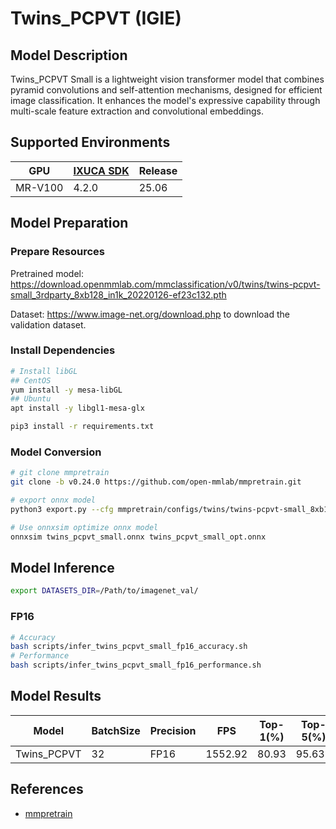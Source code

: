 # Twins_PCPVT (IGIE)

## Model Description

Twins_PCPVT Small is a lightweight vision transformer model that combines pyramid convolutions and self-attention mechanisms, designed for efficient image classification. It enhances the model's expressive capability through multi-scale feature extraction and convolutional embeddings.

## Supported Environments

| GPU    | [IXUCA SDK](https://gitee.com/deep-spark/deepspark#%E5%A4%A9%E6%95%B0%E6%99%BA%E7%AE%97%E8%BD%AF%E4%BB%B6%E6%A0%88-ixuca) | Release |
|--------|-----------|---------|
| MR-V100 | 4.2.0     |  25.06  |

## Model Preparation

### Prepare Resources

Pretrained model: <https://download.openmmlab.com/mmclassification/v0/twins/twins-pcpvt-small_3rdparty_8xb128_in1k_20220126-ef23c132.pth>

Dataset: <https://www.image-net.org/download.php> to download the validation dataset.

### Install Dependencies

```bash
# Install libGL
## CentOS
yum install -y mesa-libGL
## Ubuntu
apt install -y libgl1-mesa-glx

pip3 install -r requirements.txt
```

### Model Conversion

```bash
# git clone mmpretrain
git clone -b v0.24.0 https://github.com/open-mmlab/mmpretrain.git

# export onnx model
python3 export.py --cfg mmpretrain/configs/twins/twins-pcpvt-small_8xb128_in1k.py --weight twins-pcpvt-small_3rdparty_8xb128_in1k_20220126-ef23c132.pth --output twins_pcpvt_small.onnx

# Use onnxsim optimize onnx model
onnxsim twins_pcpvt_small.onnx twins_pcpvt_small_opt.onnx

```

## Model Inference

```bash
export DATASETS_DIR=/Path/to/imagenet_val/
```

### FP16

```bash
# Accuracy
bash scripts/infer_twins_pcpvt_small_fp16_accuracy.sh
# Performance
bash scripts/infer_twins_pcpvt_small_fp16_performance.sh
```

## Model Results

| Model        | BatchSize | Precision | FPS      | Top-1(%) | Top-5(%) |
| ------------ | --------- | --------- | -------- | -------- | -------- |
| Twins_PCPVT  | 32        | FP16      | 1552.92  |  80.93   | 95.633   |

## References

- [mmpretrain](https://github.com/open-mmlab/mmpretrain)

